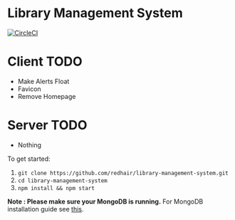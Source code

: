 # Library Management System

[![CircleCI](https://circleci.com/gh/redhair/library-managemenet-system/tree/master.svg?style=svg)](https://circleci.com/gh/redhair/library-managemenet-system/tree/master)

# Client TODO

- Make Alerts Float
- Favicon
- Remove Homepage

# Server TODO

- Nothing

To get started:

1. `git clone https://github.com/redhair/library-management-system.git`
2. `cd library-management-system`
3. `npm install && npm start`

**Note : Please make sure your MongoDB is running.** For MongoDB installation guide see [this](https://docs.mongodb.com/v3.0/installation/).
